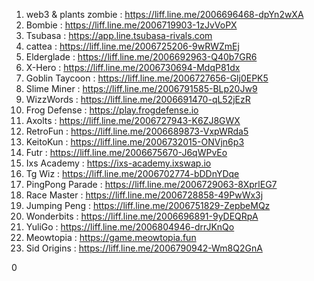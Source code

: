 1. web3 & plants zombie       : https://liff.line.me/2006696468-dpYn2wXA
4. Bombie                     : https://liff.line.me/2006719903-1zJvVoPX
5. Tsubasa                    : https://app.line.tsubasa-rivals.com
6. cattea                     : https://liff.line.me/2006725206-9wRWZmEj
7. Elderglade                 : https://liff.line.me/2006692963-Q40b7GR6
8. X-Hero                     : https://liff.line.me/2006730694-MdqP81dx
9. Goblin Taycoon             : https://liff.line.me/2006727656-Glj0EPK5
11. Slime Miner              : https://liff.line.me/2006791585-BLp20Jw9
12. WizzWords                : https://liff.line.me/2006691470-qL52jEzR
13. Frog Defense             : https://play.frogdefense.io
15. Axolts                   : https://liff.line.me/2006727943-K6ZJ8GWX
16. RetroFun                 : https://liff.line.me/2006689873-VxpWRda5
17. KeitoKun                 : https://liff.line.me/2006732015-ONVjn6p3
18. Futr                     : https://liff.line.me/2006675670-J6qWPvEo
19. Ixs Academy              : https://ixs-academy.ixswap.io
21. Tg Wiz                   : https://liff.line.me/2006702774-bDDnYDqe
22. PingPong Parade          : https://liff.line.me/2006729063-8XprlEG7
23. Race Master              : https://liff.line.me/2006728858-49PwWx3j
24. Jumping Peng             : https://liff.line.me/2006751829-ZepbeMQz
25. Wonderbits               : https://liff.line.me/2006696891-9yDEQRpA
26. YuliGo                   : https://liff.line.me/2006804946-drrJKnQo
27. Meowtopia                : https://game.meowtopia.fun
28. Sid Origins              : https://liff.line.me/2006790942-Wm8Q2GnA












0
